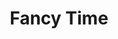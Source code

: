 ---
title: Fancy Time
developers: [{name: "Karis Ka", school: "SITHS 2024"}]
image: "https://res.cloudinary.com/dbopxlpuy/image/upload/c_scale,f_auto,w_800/v1613933809/Fancytime/Screenshot_2022-01-24_at_18-53-29_Vite_App_ijsmt9"
altText: "Audio Player With Animal Crossing Image"
techStack: ["JavaScript", "Vite"]
github: "https://github.com/staten-island-tech/api-project-mwah"
siteLink: "https://fancy-time.netlify.app/"
description: "Fancytime was developed during Karis's sophomore year of high school. The project is designed to teach students about asynchronous JavaScript through calling external API's. The project also utilizes Vite. Karis choose to use the Animal Crossing API."
project: Fancytime

---